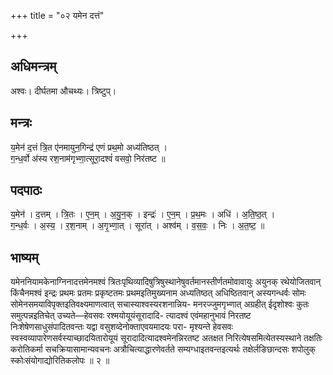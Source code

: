+++
title = "०२ यमेन दत्तं"

+++
## अधिमन्त्रम्
अश्वः। दीर्घतमा औचथ्यः। त्रिष्टुप्।

## मन्त्रः
य॒मेन॑ द॒त्तं त्रि॒त ए॑नमायुन॒गिन्द्र॑ एणं प्रथ॒मो अध्य॑तिष्ठत् ।  
ग॒न्ध॒र्वो अ॑स्य रश॒नाम॑गृभ्णा॒त्सूरा॒दश्वं॑ वसवो॒ निर॑तष्ट ॥

## पदपाठः
य॒मेन॑ । द॒त्तम् । त्रि॒तः । ए॒न॒म् । अ॒यु॒न॒क् । इन्द्रः॑ । ए॒न॒म् । प्र॒थ॒मः । अधि॑ । अ॒ति॒ष्ठ॒त् ।  
ग॒न्ध॒र्वः । अ॒स्य॒ । र॒श॒नाम् । अ॒गृ॒भ्णा॒त् । सूरा॑त् । अश्व॑म् । व॒स॒वः॒ । निः । अ॒त॒ष्ट॒ ॥

## भाष्यम्
यमेननियामकेनाग्निनादत्तमेनमश्वं त्रितःपृथिव्यादिषुत्रिषुस्थानेषुवर्तमानस्तीर्णतमोवावायुः अयुनक् रथेयोजितवान् किंचैनमश्वं इन्द्रः प्रथमः प्रतमः प्रकृष्टतमः प्रथमइतिमुख्यनाम अध्यतिष्ठत् अधिष्ठितवान् अस्यगन्धर्वः सोमः सोमेनसमयाविपृक्तइतिवक्ष्यमाणत्वात् सचास्याश्वस्यरशनान्निय- मनरज्जुमगृभ्णात् अग्रहीत् ईदृशोश्वः कुतः समुत्पन्नइतिचेत् उच्यते—हेवसवः रश्मयोयूयंसूरादादि- त्यादश्वं एवंमहानुभावं निरतष्ट निःशेषेणसाधुसंपादितवन्तः यद्वा वसुशव्देनोक्ताएवयमादयः परा- मृश्यन्ते हेवसवः स्वस्वव्यापारेणसर्वस्याच्छादयितारोयूयं सूरादादित्यादश्वमेनन्निरतष्ट अतक्षत निरित्येषसमित्येतस्यस्थाने तक्षतिः करोतिकर्मा सचक्रियासामान्यवचनः अत्रौचित्याद्धारणेवर्तते सम्यग्धाइतवन्तइत्यर्थः तक्षेर्लङिछान्दसः शपोलुक् स्कोःसंयोगाद्योरितिकलोपः ॥ २ ॥